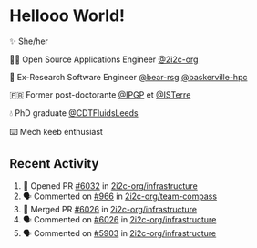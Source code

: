# Hellooo World!

✨ She/her

👩‍💻 Open Source Applications Engineer [@2i2c-org](https://2i2c.org/)

🐻 Ex-Research Software Engineer [@bear-rsg](https://github.com/bear-rsg) [@baskerville-hpc](https://github.com/baskerville-hpc) 

🇫🇷 Former post-doctorante [@IPGP](https://github.com/IPGP) et [@ISTerre](https://www.isterre.fr/) 

💧 PhD graduate [@CDTFluidsLeeds](https://fluid-dynamics.leeds.ac.uk/) 

⌨️ Mech keeb enthusiast 

## Recent Activity 

<!--START_SECTION:activity-->
1. 💪 Opened PR [#6032](https://github.com/2i2c-org/infrastructure/pull/6032) in [2i2c-org/infrastructure](https://github.com/2i2c-org/infrastructure)
2. 🗣 Commented on [#966](https://github.com/2i2c-org/team-compass/issues/966#issuecomment-2866794846) in [2i2c-org/team-compass](https://github.com/2i2c-org/team-compass)
3. 🎉 Merged PR [#6026](https://github.com/2i2c-org/infrastructure/pull/6026) in [2i2c-org/infrastructure](https://github.com/2i2c-org/infrastructure)
4. 🗣 Commented on [#6026](https://github.com/2i2c-org/infrastructure/pull/6026#issuecomment-2866531431) in [2i2c-org/infrastructure](https://github.com/2i2c-org/infrastructure)
5. 🗣 Commented on [#5903](https://github.com/2i2c-org/infrastructure/issues/5903#issuecomment-2866447759) in [2i2c-org/infrastructure](https://github.com/2i2c-org/infrastructure)
<!--END_SECTION:activity-->
